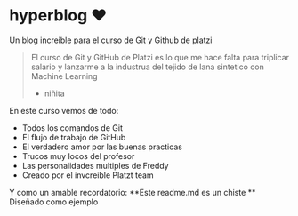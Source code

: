 # hyperblog ❤️
Un blog increible para el curso de Git y Github de platzi
>El curso de Git y GitHub de Platzi es lo que me hace falta para triplicar salario y lanzarme a la industrua del tejido de lana sintetico con Machine Learning
>- niñita

En este curso vemos de todo:
* Todos los comandos de Git
* El flujo de trabajo de GitHub
* El verdadero amor por las buenas practicas
* Trucos muy locos del profesor
* Las personalidades multiples de Freddy
* Creado por el invcreible Platzt team

Y como un amable recordatorio: **Este readme.md es un chiste ** Diseñado como ejemplo 

